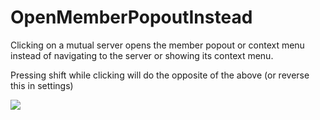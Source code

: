 # OpenMemberPopoutInstead

Clicking on a mutual server opens the member popout or context menu instead of navigating to the server or showing its context menu.

Pressing shift while clicking will do the opposite of the above (or reverse this in settings)

![](https://github.com/user-attachments/assets/35081b8d-4d1c-4af7-aadf-caaf267342d0)
